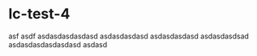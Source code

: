 # lc-test-4
asf asdf
 asdasdasdasdasd
asdasdasdasd
asdasdasdasd
asdasdasdsad
asdasdasdasdasdasd
asdasd
